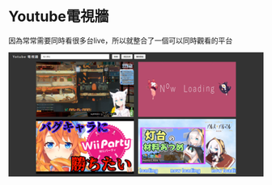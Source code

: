 # Youtube電視牆
因為常常需要同時看很多台live，所以就整合了一個可以同時觀看的平台

![image](https://github.com/gaze9999/YoutubeWall/blob/master/asset/preview.png)

